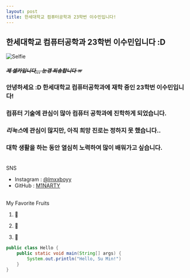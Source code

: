 ```yaml
---
layout: post
title: 한세대학교 컴퓨터공학과 23학번 이수민입니다!
---
```

<!-- Text attributes -->
## 한세대학교 컴퓨터공학과 23학번 **이수민**입니다 :D  

![Selfie](https://raw.githubusercontent.com/M1NARTY/M1NARTY.github.io/master/_images/profile01.webp)

##### ~~제 셀카입니다,,, 눈갱 죄송합니다 ㅠ~~

 ### 안녕하세요 :D 한세대학교 컴퓨터공학과에 재학 중인 23학번  **이수민**입니다!  
 ### 컴퓨터 기술에 관심이 많아 컴퓨터 공학과에 진학하게 되었습니다.  
 ### *리눅스*에 관심이 많지만, 아직 희망 진로는 정하지 못 했습니다.. 
 ### 대학 생활을 하는 동안 열심히 노력하여 많이 배워가고 싶습니다.<br/><br/>

SNS<br/>
- Instagram : [@lmxxboyy](https://www.instagram.com/lmxxboyy/)
- GitHub : [M1NARTY](https://github.com/M1NARTY)
<br/><br/>

My Favorite Fruits  
1. 🍊 

2. 🍓

3. 🍇

```java
public class Hello {
    public static void main(String[] args) {
        System.out.println("Hello, Su Min!")
    }
}
```
